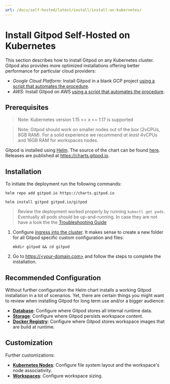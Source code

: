 ```yaml
---
url: /docs/self-hosted/latest/install/install-on-kubernetes/
---
```


# Install Gitpod Self-Hosted on Kubernetes

This section describes how to install Gitpod on any Kubernetes cluster.
Gitpod also provides more optimized installations offering better performance for particular cloud providers:
* *Google Cloud Platform*: Install Gitpod in a blank GCP project [using a script that automates the procedure](../install-on-gcp-script/).
* *AWS*: Install Gitpod on AWS [using a script that automates the procedure](../install-on-aws-script/).

## Prerequisites
 > Note: Kubernetes version 1.15 <= x <= 1.17 is supported

 > Note: Gitpod should work on smaller nodes out of the box (2vCPUs, 8GB RAM). For a solid experience we recommend _at least_ 4vCPUs and 16GB RAM for workspaces nodes.

Gitpod is installed using [Helm](https://helm.sh).
The source of the chart can be found [here](https://github.com/gitpod-io/gitpod/blob/master/chart/).
Releases are published at https://charts.gitpod.io.

## Installation

To initiate the deployment run the following commands:
```console
helm repo add gitpod.io https://charts.gitpod.io

helm install gitpod gitpod.io/gitpod
```

 > Review the deployment worked properly by running `kubectl get pods`. Eventually all pods should be up-and-running. In case they are not have a look the the [Troubleshooting Guide](../troubleshooting/)
 
 1. Configure [ingress into the cluster](../configure-ingress/).
    It makes sense to create a new folder for all Gitpod specific custom configuration and files:
    ```
    mkdir gitpod && cd gitpod
    ```
 2. Go to [https://\<your-domain.com\>](https://\<your-domain.com\>) and follow the steps to complete the installation.

## Recommended Configuration

Without further configuration the Helm chart installs a working Gitpod installation in a lot of scenarios.
Yet, there are certain things you might want to review when installing Gitpod for long term use and/or a bigger audience:
* [**Database**](../database/): Configure where Gitpod stores all internal runtime data.
* [**Storage**](../storage/): Configure where Gitpod persists workspace content.
* [**Docker Registry**](../docker-registry/): Configure where Gitpod stores workspace images that are build at runtime.

## Customization

Further customizations:
* [**Kubernetes Nodes**](../nodes/): Configure file system layout and the workspace's node associativity.
* [**Workspaces**](../workspaces/): Configure workspace sizing.
